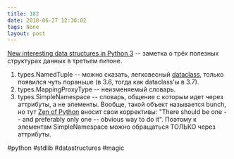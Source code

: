 ```yaml
---
title: 182
date: 2018-06-27 12:30:02
tags: None
layout: post
---
```


[New interesting data structures in Python 3](https://github.com/topper-123/Articles/blob/master/New-interesting-data-types-in-Python3.rst) -- заметка о трёх полезных структурах данных в третьем питоне.

1. types.NamedTuple -- можно сказать, легковесный [dataclass](https://t.me/itgram_channel/126), только появился чуть пораньше (в 3.6, тогда как dataclass'ы в 3.7).
2. types.MappingProxyType -- неизменяемый словарь.
3. types.SimpleNamespace -- словарь, общение с которым идет через аттрибуты, а не элементы. Вообще, такой объект называется bunch, но тут [Zen of Python](https://t.me/itgram_channel/128) вносит свои коррективы: "There should be one -- and preferably only one -- obvious way to do it". Поэтому к элементам SimpleNamespace можно обращаться ТОЛЬКО через аттрибуты.

#python #stdlib #datastructures #magic

